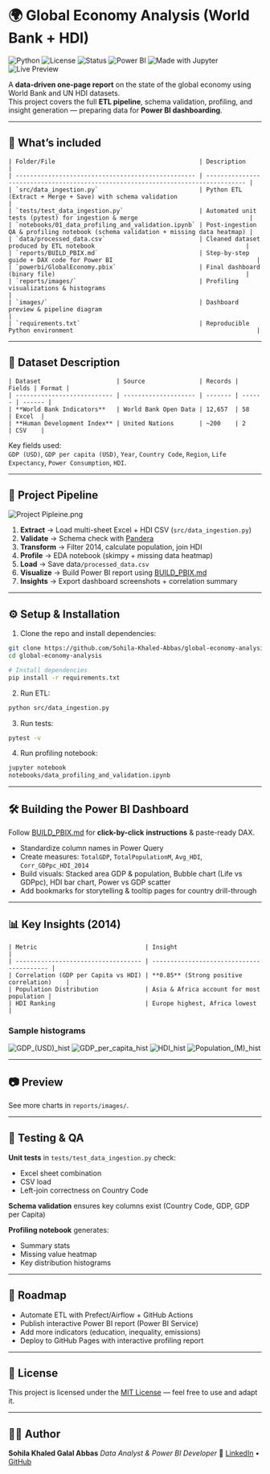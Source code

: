 # 🌍 Global Economy Analysis (World Bank + HDI)

![Python](https://img.shields.io/badge/Python-3.8%2B-blue)
![License](https://img.shields.io/badge/License-MIT-green)
![Status](https://img.shields.io/badge/Project%20Status-Active-success)
![Power BI](https://img.shields.io/badge/BI%20Tool-Power%20BI-yellow)
![Made with Jupyter](https://img.shields.io/badge/Made%20with-Jupyter-orange)
![Live Preview](https://img.shields.io/badge/▶%20Live%20Preview-Click%20to%20View-green?style=for-the-badge)


A **data-driven one-page report** on the state of the global economy using World Bank and UN HDI datasets.  
This project covers the full **ETL pipeline**, schema validation, profiling, and insight generation — preparing data for **Power BI dashboarding**.

---

## 🚀 What’s included

```table
| Folder/File                                        | Description                                                                       |
| -------------------------------------------------- | --------------------------------------------------------------------------------- |
| `src/data_ingestion.py`                            | Python ETL (Extract + Merge + Save) with schema validation                        |
| `tests/test_data_ingestion.py`                     | Automated unit tests (pytest) for ingestion & merge                               |
| `notebooks/01_data_profiling_and_validation.ipynb` | Post-ingestion QA & profiling notebook (schema validation + missing data heatmap) |
| `data/processed_data.csv`                          | Cleaned dataset produced by ETL notebook                                          |
| `reports/BUILD_PBIX.md`                            | Step-by-step guide + DAX code for Power BI                                        |
| `powerbi/GlobalEconomy.pbix`                       | Final dashboard (binary file)                                                     |
| `reports/images/`                                  | Profiling visualizations & histograms                                             |
| `images/`                                          | Dashboard preview & pipeline diagram                                              |
| `requirements.txt`                                 | Reproducible Python environment                                                   |
```

---

## 📂 Dataset Description

```table
| Dataset                     | Source               | Records | Fields | Format |
| --------------------------- | -------------------- | ------- | ------ | ------ |
| **World Bank Indicators**   | World Bank Open Data | 12,657  | 58     | Excel  |
| **Human Development Index** | United Nations       | ~200    | 2      | CSV    |
```

Key fields used:  
`GDP (USD)`, `GDP per capita (USD)`, `Year`, `Country Code`, `Region`, `Life Expectancy`, `Power Consumption`, `HDI`.

---

## 🔧 Project Pipeline

![Project Pipleine.png](/images/Project%20Pipeline.png)

1. **Extract** → Load multi-sheet Excel + HDI CSV (`src/data_ingestion.py`)
2. **Validate** → Schema check with [Pandera](https://pandera.readthedocs.io)
3. **Transform** → Filter 2014, calculate population, join HDI
4. **Profile** → EDA notebook (skimpy + missing data heatmap)
5. **Load** → Save data`/processed_data.csv`
6. **Visualize** → Build Power BI report using [BUILD_PBIX.md](/reports/BUILD_PBIX.md)
7. **Insights** → Export dashboard screenshots + correlation summary

---

## ⚙️ Setup & Installation

1. Clone the repo and install dependencies:

```bash
git clone https://github.com/Sohila-Khaled-Abbas/global-economy-analysis.git
cd global-economy-analysis

# Install dependencies
pip install -r requirements.txt
```

2. Run ETL:

```bash
python src/data_ingestion.py
```

3. Run tests:

```bash
pytest -v
```

4. Run profiling notebook:

```bash
jupyter notebook 
notebooks/data_profiling_and_validation.ipynb
```

---

## 🛠 Building the Power BI Dashboard

Follow [BUILD_PBIX.md](/reports/BUILD_PBIX.md) for **click-by-click** **instructions** & paste-ready DAX.

- Standardize column names in Power Query
- Create measures: `TotalGDP`, `TotalPopulationM`, `Avg_HDI`, `Corr_GDPpc_HDI_2014`
- Build visuals: Stacked area GDP & population, Bubble chart (Life vs GDPpc), HDI bar chart, Power vs GDP scatter
- Add bookmarks for storytelling & tooltip pages for country drill-through

---

## 📊 Key Insights (2014)

```table
| Metric                              | Insight                                   |
| ----------------------------------- | ----------------------------------------- |
| Correlation (GDP per Capita vs HDI) | **0.85** (Strong positive correlation)    |
| Population Distribution             | Asia & Africa account for most population |
| HDI Ranking                         | Europe highest, Africa lowest             |
```

### Sample histograms

![GDP_(USD)_hist](/reports/images/GDP_(USD)_hist.png)
![GDP_per_capita_hist](/reports/images/GDP_per_capita_(USD)_hist.png)
![HDI_hist](/reports/images/HDI_hist.png)
![Population_(M)_hist](/reports/images/Population_(M)_hist.png)

---

## 📷 Preview

See more charts in `reports/images/`.

---

## 🧪 Testing & QA

 **Unit tests** in `tests/test_data_ingestion.py` check:
- Excel sheet combination
- CSV load
- Left-join correctness on Country Code

**Schema validation** ensures key columns exist (Country Code, GDP, GDP per Capita)

**Profiling notebook** generates:

- Summary stats
- Missing value heatmap
- Key distribution histograms


---

## 🧭 Roadmap

- Automate ETL with Prefect/Airflow + GitHub Actions
- Publish interactive Power BI report (Power BI Service)
- Add more indicators (education, inequality, emissions)
- Deploy to GitHub Pages with interactive profiling report

---

## 📜 License

This project is licensed under the [MIT License](/LICENSE) — feel free to use and adapt it.

---

## 👩‍💻 Author

**Sohila Khaled Galal Abbas**
*Data Analyst & Power BI Developer*
🔗 [LinkedIn](www.linkedin.com/in/sohilakabbas) • [GitHub](https://github.com/Sohila-Khaled-Abbas)
